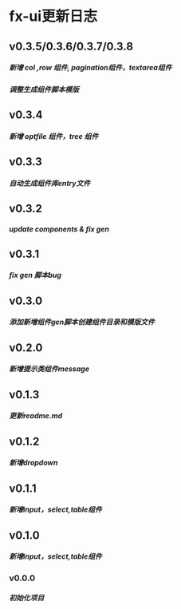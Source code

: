 
# fx-ui更新日志

## v0.3.5/0.3.6/0.3.7/0.3.8
##### 新增 col ,row 组件, pagination组件，textarea组件
##### 调整生成组件脚本模版
## v0.3.4
##### 新增 optfile 组件，tree 组件
## v0.3.3
##### 自动生成组件库entry文件
## v0.3.2
##### update components & fix gen
## v0.3.1
##### fix gen 脚本bug 
## v0.3.0
##### 添加新增组件gen脚本创建组件目录和模版文件

## v0.2.0
##### 新增提示类组件message

## v0.1.3
##### 更新readme.md

## v0.1.2
##### 新增dropdown

## v0.1.1
##### 新增input，select,table组件

## v0.1.0
##### 新增input，select,table组件

### v0.0.0
##### 初始化项目
